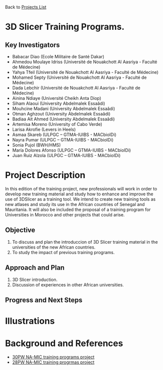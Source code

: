 Back to [Projects List](../../README.md#ProjectsList)

# 3D Slicer Training Programs. 

## Key Investigators

- Babacar Diao (Ecole Militaire de Santé Dakar)
- Ahmedou Moulaye Idriss (Université de Nouakchott Al Aasriya - Faculté de Médecine)
-	Yahya Tfeil (Université de Nouakchott Al Aasriya - Faculté de Médecine)
-	Mohamed Septy (Université de Nouakchott Al Aasriya - Faculté de Médecine)
-	Dada Lebchir (Université de Nouakchott Al Aasriya - Faculté de Médecine)
- Ainina Ndiaye (Université Cheikh Anta Diop)
- Siham Alaoui (University Abdelmalek Essaâdi)
- Mouhcine Madani (University Abdelmalek Essaâdi)
- Otman Aghzout (University Abdelmalek Essaâdi)
- Badiaa Ait Ahmed (University Abdelmalek Essaâdi)
- Artemisa Moreno (University of Cabo Verde)
- Larisa Akrofie (Levers in Heels)
- Asmaa Skareb (ULPGC – GTMA-IUIBS - MACbioIDi)
- Nayra Pumar (ULPGC – GTMA-IUIBS - MACbioIDi)
-	Sonia Pujol (BWH/HMS)
- María Dolores Afonso (ULPGC – GTMA-IUIBS - MACbioIDi)
- Juan Ruiz Alzola (ULPGC – GTMA-IUIBS - MACbioIDi)

# Project Description

In this edition of the training project, new professionals will work in order to develop new training material and study how to enhance and improve the use of 3DSlicer as a training tool. We intend to create new training tools as new atlases and study its use in the African countries of Senegal and Mauritania. It will also be included the proposal of a training program for Universities in Morocco and other projects that could arise. 

## Objective

1. To discuss and plan the introduccion of 3D Slicer training material in the universities of the new African countries.
1. To study the impact of previous training programs.

## Approach and Plan

1. 3D Slicer introduction.
1. Discussion of experiences in other African universities.

## Progress and Next Steps


# Illustrations

<!-- Add pictures and links to videos that demonstrate what has been accomplished.
![Description of picture](Example2.jpg)
![Some more images](Example2.jpg)
-->

# Background and References

- [30PW NA-MIC training programs project](https://projectweek.na-mic.org/PW30_2019_GranCanaria/Projects/TrainingPrograms/)
- [28PW NA-MIC training progrmas project](https://projectweek.na-mic.org/PW28_2018_GranCanaria/Projects/3DSlicerTrainingPrograms/)
